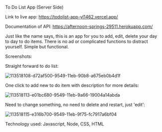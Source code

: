 To Do List App (Server Side)

Link to live app: https://todolist-app-yl1462.vercel.app/

Documentation of API: https://afternoon-springs-29511.herokuapp.com/

Just like the name says, this is an app for you to add, edit, delete your day to day to do items. There is no ad or complicated functions to distract yourself. Simple but functional.

Screenshots:

Straight forward to do list: 

![113518108-d72af500-9549-11eb-90b8-a675eb0b4d1f](https://user-images.githubusercontent.com/68250067/113805444-275eae80-9726-11eb-9d2b-1346b51897a7.png)


One click to add new to do item with description for more details: 

![113518113-e01bc680-9549-11eb-9a66-19004a14abda](https://user-images.githubusercontent.com/68250067/113805454-2b8acc00-9726-11eb-886c-26f8f35b9deb.png)


Need to change something, no need to delete and restart, just 'edit': 

![113518115-e316b700-9549-11eb-9f75-fc7917a6bf04](https://user-images.githubusercontent.com/68250067/113805464-2fb6e980-9726-11eb-8880-60414febdf86.png)


Technology used: Javascript, Node, CSS, HTML
